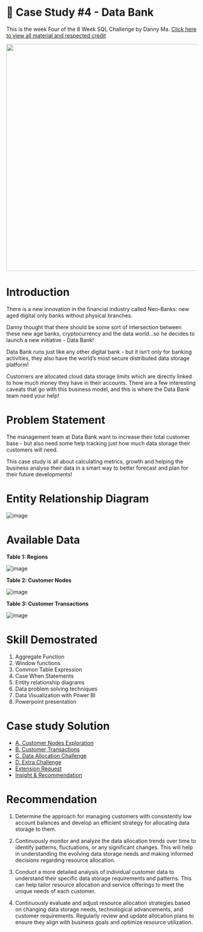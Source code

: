 # 🏦 Case Study #4 - Data Bank 

This is the week Four of the 8 Week SQL Challenge by Danny Ma. [Click here to view all material and respected credit](https://8weeksqlchallenge.com/case-study-4/)
<p align="center">
<img src="https://github.com/cassitobby/MovieNow/assets/128924056/f10df6cc-093a-4eb8-82e0-9899c6caf025" width="600"/>
</p>


# Introduction
There is a new innovation in the financial industry called Neo-Banks: new aged digital only banks without physical branches.

Danny thought that there should be some sort of intersection between these new age banks, cryptocurrency and the data world…so he decides to launch a new initiative - Data Bank!

Data Bank runs just like any other digital bank - but it isn’t only for banking activities, they also have the world’s most secure distributed data storage platform!

Customers are allocated cloud data storage limits which are directly linked to how much money they have in their accounts. There are a few interesting caveats that go with this business model, and this is where the Data Bank team need your help!

# Problem Statement
The management team at Data Bank want to increase their total customer base - but also need some help tracking just how much data storage their customers will need.

This case study is all about calculating metrics, growth and helping the business analyse their data in a smart way to better forecast and plan for their future developments!

# Entity Relationship Diagram
![image](https://github.com/cassitobby/SQL-challenge-Case-Study-4---Data-Bank/assets/128924056/978cfe8d-7589-4db4-abb5-d9b419c570b3)


# Available Data
**Table 1: Regions**

![image](https://github.com/cassitobby/SQL-challenge-Case-Study-4---Data-Bank/assets/128924056/b0358c48-4d5c-44d6-8788-4856375dd0b1)

**Table 2: Customer Nodes**

![image](https://github.com/cassitobby/SQL-challenge-Case-Study-4---Data-Bank/assets/128924056/bd5196ce-fc73-4599-bcd5-927b6e8351aa)

**Table 3: Customer Transactions**

![image](https://github.com/cassitobby/SQL-challenge-Case-Study-4---Data-Bank/assets/128924056/8e9a3193-81b3-44d4-9fd2-f30113335820)

# Skill Demostrated 
1. Aggregate Function
2. Window functions
3. Common Table Expression
4. Case When Statements
5. Entity relationship diagrams
6. Data problem solving techniques
7. Data Visualization with Power BI
8. Powerpoint presentation


# Case study Solution
- [A. Customer Nodes Exploration](https://github.com/cassitobby/SQL-challenge-Case-Study--4-Data-Bank/blob/main/A.%20Customer%20Nodes%20Exploration.md)
- [B. Customer Transactions](https://github.com/cassitobby/SQL-challenge-Case-Study--4-Data-Bank/blob/main/B.%20Customer%20Transactions.md)
- [C. Data Allocation Challenge](https://github.com/cassitobby/SQL-challenge-Case-Study--4-Data-Bank/blob/main/C.%20Data%20Allocation%20Challenge.md)
- [D. Extra Challenge](https://github.com/cassitobby/SQL-challenge-Case-Study--4-Data-Bank/blob/main/D.%20Extra%20Challenge.md)
- [Extension Request](https://github.com/cassitobby/SQL-challenge-Case-Study--4-Data-Bank/blob/main/Extension%20Request.md)
- [Insight & Recommendation](https://github.com/cassitobby/SQL-challenge-Case-Study--4-Data-Bank/blob/main/Insight%20%26%20Recommendation.md)

# Recommendation

1. Determine the approach for managing customers with consistently low account balances and develop an efficient strategy for allocating data storage to them.

2. Continuously monitor and analyze the data allocation trends over time to identify patterns, fluctuations, or any significant changes. This will help in understanding the evolving data storage needs and making informed decisions regarding resource allocation.

3. Conduct a more detailed analysis of individual customer data to understand their specific data storage requirements and patterns. This can help tailor resource allocation and service offerings to meet the unique needs of each customer.

4. Continuously evaluate and adjust resource allocation strategies based on changing data storage needs, technological advancements, and customer requirements. Regularly review and update allocation plans to ensure they align with business goals and optimize resource utilization.
